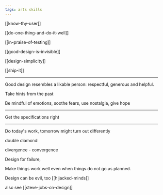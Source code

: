 ```yaml
---
tags: arts skills
--- 
```

  

[[know-thy-user]]

[[do-one-thing-and-do-it-well]]

[[in-praise-of-testing]]

[[good-design-is-invisible]]

[[design-simplicity]]

[[ship-it]]

---

Good design resembles a likable person: respectful, generous and helpful.

Take hints from the past

Be mindful of emotions, soothe fears, use nostalgia, give hope 

---

Get the specifications right


---

Do today's work, tomorrow might turn out differently  


double diamond 

divergence - convergence

Design for failure,

Make things work well even when things do not go as planned.

Design can be evil, too [[hijacked-minds]]

also see [[steve-jobs-on-design]]



